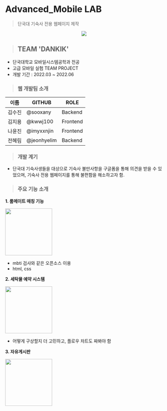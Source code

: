 # Advanced_Mobile LAB
> 단국대 기숙사 전용 웹페이지 제작

<p align="center"><img src="https://user-images.githubusercontent.com/127607722/234476032-9ccbeb74-ffea-44a8-844d-8b43ae21e4cb.png"></p>


>## __TEAM 'DANKIK'__
- 단국대학교 모바일시스템공학과 전공
- 고급 모바일 실험 TEAM PROJECT
- 개발 기간 : 2022.03 ~ 2022.06 


>### 웹 개발팀 소개
이름 | GITHUB | ROLE
---|---|---|
김수진 | @sooxany | Backend
김지용 | @kwwj100 | Frontend
나윤진 | @imyxxnjin | Frontend
전혜림 | @jeonhyelim | Backend


>### 개발 계기
* 단국대 기숙사생들을 대상으로 기숙사 불만사항을 구글폼을 통해 의견을 받을 수 있었으며, 기숙사 전용 웹페이지를 통해 불편함을 해소하고자 함.

>### 주요 기능 소개

**1. 룸메이트 매칭 기능**

<img src="https://user-images.githubusercontent.com/127607722/234486774-047f3c29-0a40-4f95-852f-548a01ac6b70.png" width = "150" height = "150"></p>
  - mbti 검사와 같은 오픈소스 이용
  - html, css
  
  
**2. 세탁물 예약 시스템**

<img src="https://user-images.githubusercontent.com/127607722/234485883-6e087730-598d-40a6-8976-a89d88c579c6.png" width = "150" height = "150"></p>
- 어떻게 구상할지 더 고민하고, 플로우 차트도 짜봐야 함


**3. 자유게시판**

<img src = "https://user-images.githubusercontent.com/127607722/234488832-ce7b0053-7330-42a3-b9cf-dc43f3d79268.png" width = 150 height = "150">








